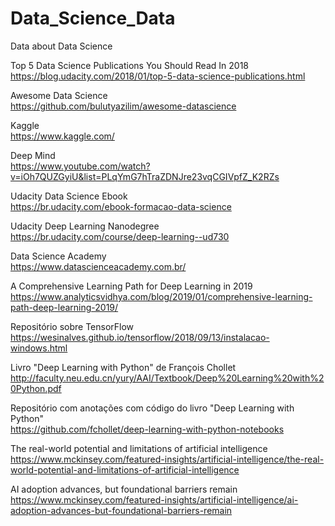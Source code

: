 # Data_Science_Data
Data about Data Science

Top 5 Data Science Publications You Should Read In 2018</br>
https://blog.udacity.com/2018/01/top-5-data-science-publications.html

Awesome Data Science</br>
https://github.com/bulutyazilim/awesome-datascience

Kaggle</br>
https://www.kaggle.com/

Deep Mind</br>
https://www.youtube.com/watch?v=iOh7QUZGyiU&list=PLqYmG7hTraZDNJre23vqCGIVpfZ_K2RZs

Udacity Data Science Ebook</br>
https://br.udacity.com/ebook-formacao-data-science

Udacity Deep Learning Nanodegree</br>
https://br.udacity.com/course/deep-learning--ud730

Data Science Academy</br>
https://www.datascienceacademy.com.br/

A Comprehensive Learning Path for Deep Learning in 2019</br>
https://www.analyticsvidhya.com/blog/2019/01/comprehensive-learning-path-deep-learning-2019/

Repositório sobre TensorFlow</br>
https://wesinalves.github.io/tensorflow/2018/09/13/instalacao-windows.html

Livro "Deep Learning with Python" de François Chollet</br>
http://faculty.neu.edu.cn/yury/AAI/Textbook/Deep%20Learning%20with%20Python.pdf

Repositório com anotações com código do livro "Deep Learning with Python"</br>
https://github.com/fchollet/deep-learning-with-python-notebooks

The real-world potential and limitations of artificial intelligence</br>
https://www.mckinsey.com/featured-insights/artificial-intelligence/the-real-world-potential-and-limitations-of-artificial-intelligence

AI adoption advances, but foundational barriers remain</br>
https://www.mckinsey.com/featured-insights/artificial-intelligence/ai-adoption-advances-but-foundational-barriers-remain
